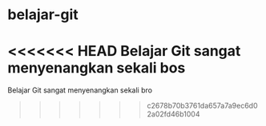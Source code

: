 # belajar-git
<<<<<<< HEAD
Belajar Git sangat menyenangkan sekali bos
=======
Belajar Git sangat menyenangkan sekali bro
>>>>>>> c2678b70b3761da657a7a9ec6d02a02fd46b1004
